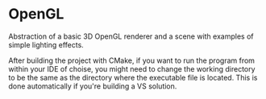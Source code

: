 # OpenGL
Abstraction of a basic 3D OpenGL renderer and a scene with examples of simple lighting effects.

After building the project with CMake, if you want to run the program from within your IDE of choise, you might need to change the working directory to be the same as the directory where the executable file is located. This is done automatically if you're building a VS solution.
